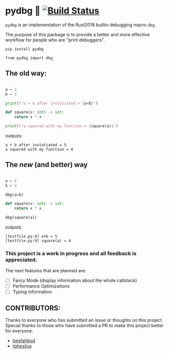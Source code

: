 # pydbg 🐛 [![Build Status](https://travis-ci.org/tylerwince/pydbg.svg?branch=master)](https://travis-ci.org/tylerwince/pydbg)

`pydbg` is an implementation of the Rust2018 builtin debugging macro `dbg`.

The purpose of this package is to provide a better and more effective workflow for
people who are "print debuggers".

`pip install pydbg`

`from pydbg import dbg`

## The old way:

```python

a = 2
b = 3

print(f"a + b after instatiated = {a+b}")

def square(x: int) -> int:
    return x * x

print(f"a squared with my function = {square(a)}")

```
outputs:

```
a + b after instatiated = 5
a squared with my function = 4
```

## The _new_ (and better) way

```python

a = 2
b = 3

dbg(a+b)

def square(x: int) -> int:
    return x * x

dbg(square(a))

```
outputs:

```
[testfile.py:4] a+b = 5
[testfile.py:9] square(a) = 4
```

### This project is a work in progress and all feedback is appreciated.

The next features that are planned are:

- [ ] Fancy Mode (display information about the whole callstack)
- [ ] Performance Optimizations
- [ ] Typing information

## CONTRIBUTORS:

Thanks to everyone who has submitted an issue or thoughts on this project.
Special thanks to those who have submitted a PR to make this project better for everyone:

- [besfahbod](https://github.com/besfahbod)
- [tqhesilva](https://github.com/tqhdesilva)

